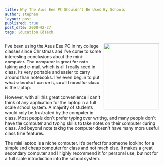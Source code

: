 ```yaml
---
title: Why The Asus Eee PC Shouldn’t Be Used By Schools
author: stephen
layout: post
published: true
post_date: 2008-02-27
tags: Education EdTech
---
```

<a href="http://bp0.blogger.com/_vZvzQbRKUHA/R8TzUMzmc_I/AAAAAAAAAA0/EaTun6o0xWg/s1600-h/46755_de318814.jpg"><img id="BLOGGER_PHOTO_ID_5171525800488760306" style="cursor: pointer;float: right;height: 216px;margin: 0pt 0pt 10px 10px;width: 180px" src="http://bp0.blogger.com/_vZvzQbRKUHA/R8TzUMzmc_I/AAAAAAAAAA0/EaTun6o0xWg/s320/46755_de318814.jpg" border="0" alt="" /></a>I've been using the Asus Eee PC in my college classes since Christmas and I've come to some interesting conclusions about the mini-computer.  The computer is great for note taking and e-mail, which is all I really need in class.  Its very portable and easier to carry around than notebooks.  I've even begun to put what e-books I can on it, so all I need for class is the laptop.

However, with all this great convenience I can't think of any application for the laptop in a full scale school system.  A majority of students would only be frustrated by the computer in class.  Most people don't prefer typing over writing, and many people don't have the computer and typing skills to take notes on their computer during class.  And beyond note taking the computer doesn't have many more useful class time features.

The mini laptop is a niche computer.  It's perfect for someone looking for a simple and cheap computer for class and not much else.  It makes a great secondary computer and I highly recommend it for personal use, but not for a full scale introduction into the school system.